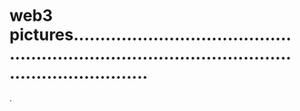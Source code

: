 # web3 pictures........................................................................................................................
.
